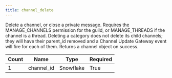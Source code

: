 ```yaml
---
title: channel_delete 
---
```

Delete a channel, or close a private message. Requires the MANAGE_CHANNELS permission for the guild, or MANAGE_THREADS if the channel is a thread. Deleting a category does not delete its child channels; they will have their parent_id removed and a Channel Update Gateway event will fire for each of them. Returns a channel object on success. 

 Count | Name | Type | Required        
 ----|----|----|----
 1 | channel_id | Snowflake | True